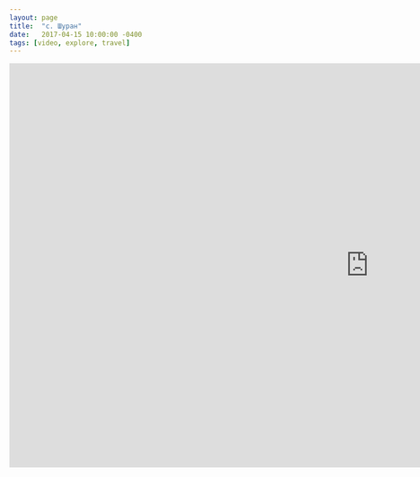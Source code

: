 ```yaml
---
layout: page
title:  "с. Шуран"
date:   2017-04-15 10:00:00 -0400
tags: [video, explore, travel]
---
```


<div class="post-video"><iframe width="1280" height="720" src="https://www.youtube.com/embed/49P4UGGbyvI?rel=0&amp;showinfo=0" frameborder="0" allowfullscreen=""></iframe></div>